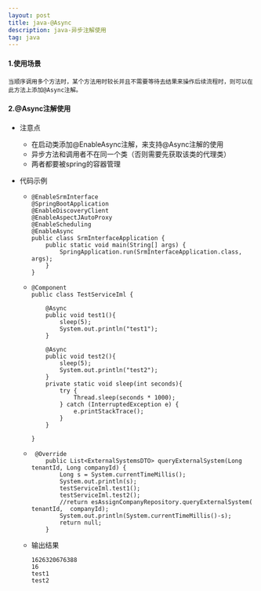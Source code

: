 ```yaml
---
layout: post
title: java-@Async
description: java-异步注解使用
tag: java
---
```


#### 1.使用场景

```linux
当顺序调用多个方法时，某个方法用时较长并且不需要等待去结果来操作后续流程时，则可以在此方法上添加@Async注解。
```

#### 2.@Async注解使用

- 注意点
  - 在启动类添加@EnableAsync注解，来支持@Async注解的使用
  - 异步方法和调用者不在同一个类（否则需要先获取该类的代理类）
  - 两者都要被spring的容器管理

- 代码示例

  - ```
    @EnableSrmInterface
    @SpringBootApplication
    @EnableDiscoveryClient
    @EnableAspectJAutoProxy
    @EnableScheduling
    @EnableAsync
    public class SrmInterfaceApplication {
        public static void main(String[] args) {
            SpringApplication.run(SrmInterfaceApplication.class, args);
        }
    }
    ```

  - ```
    @Component
    public class TestServiceIml {
    
        @Async
        public void test1(){
            sleep(5);
            System.out.println("test1");
        }
    
        @Async
        public void test2(){
            sleep(5);
            System.out.println("test2");
        }
        private static void sleep(int seconds){
            try {
                Thread.sleep(seconds * 1000);
            } catch (InterruptedException e) {
                e.printStackTrace();
            }
        }
    
    }
    
    ```

  - ```
     @Override
        public List<ExternalSystemsDTO> queryExternalSystem(Long tenantId, Long companyId) {
            Long s = System.currentTimeMillis();
            System.out.println(s);
            testServiceIml.test1();
            testServiceIml.test2();
            //return esAssignCompanyRepository.queryExternalSystem( tenantId,  companyId);
            System.out.println(System.currentTimeMillis()-s);
            return null;
        }
    ```

  - 输出结果

    ```
    1626320676388
    16
    test1
    test2
    
    ```

    

